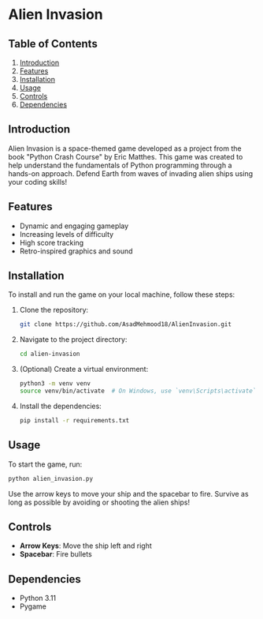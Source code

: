 
# Alien Invasion


## Table of Contents
1. [Introduction](#introduction)
2. [Features](#features)
3. [Installation](#installation)
4. [Usage](#usage)
5. [Controls](#controls)
6. [Dependencies](#dependencies)

## Introduction
Alien Invasion is a space-themed game developed as a project from the book "Python Crash Course" by Eric Matthes. This game was created to help understand the fundamentals of Python programming through a hands-on approach. Defend Earth from waves of invading alien ships using your coding skills!

## Features
- Dynamic and engaging gameplay
- Increasing levels of difficulty
- High score tracking
- Retro-inspired graphics and sound

## Installation
To install and run the game on your local machine, follow these steps:

1. Clone the repository:
   ```bash
   git clone https://github.com/AsadMehmood18/AlienInvasion.git
   ```
2. Navigate to the project directory:
   ```bash
   cd alien-invasion
   ```
3. (Optional) Create a virtual environment:
   ```bash
   python3 -m venv venv
   source venv/bin/activate  # On Windows, use `venv\Scripts\activate`
   ```
4. Install the dependencies:
   ```bash
   pip install -r requirements.txt
   ```

## Usage
To start the game, run:
```bash
python alien_invasion.py
```
Use the arrow keys to move your ship and the spacebar to fire. Survive as long as possible by avoiding or shooting the alien ships!

## Controls
- **Arrow Keys**: Move the ship left and right
- **Spacebar**: Fire bullets

## Dependencies
- Python 3.11
- Pygame 

